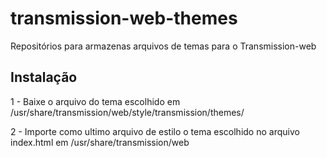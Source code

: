 # transmission-web-themes
Repositórios para armazenas arquivos de temas para o Transmission-web

## Instalação

1 - Baixe o arquivo do tema escolhido em /usr/share/transmission/web/style/transmission/themes/

2 - Importe como ultimo arquivo de estilo o tema escolhido no arquivo index.html em /usr/share/transmission/web
